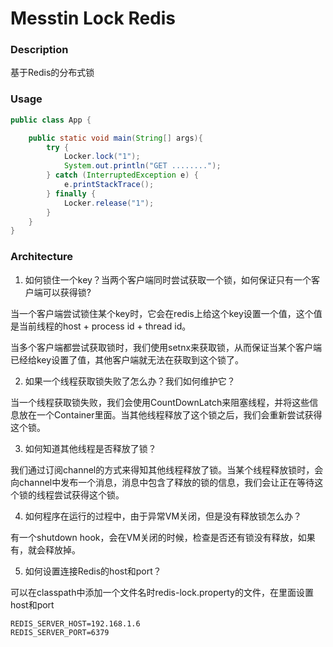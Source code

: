 # Messtin Lock Redis

### Description
基于Redis的分布式锁

### Usage
```java
public class App {

    public static void main(String[] args){
        try {
            Locker.lock("1");
            System.out.println("GET ........");
        } catch (InterruptedException e) {
            e.printStackTrace();
        } finally {
            Locker.release("1");
        }
    }
}
```

### Architecture
1. 如何锁住一个key？当两个客户端同时尝试获取一个锁，如何保证只有一个客户端可以获得锁?

当一个客户端尝试锁住某个key时，它会在redis上给这个key设置一个值，这个值是当前线程的host + process id + thread id。

当多个客户端都尝试获取锁时，我们使用setnx来获取锁，从而保证当某个客户端已经给key设置了值，其他客户端就无法在获取到这个锁了。

2. 如果一个线程获取锁失败了怎么办？我们如何维护它？

当一个线程获取锁失败，我们会使用CountDownLatch来阻塞线程，并将这些信息放在一个Container里面。当其他线程释放了这个锁之后，我们会重新尝试获得这个锁。

3. 如何知道其他线程是否释放了锁？

我们通过订阅channel的方式来得知其他线程释放了锁。当某个线程释放锁时，会向channel中发布一个消息，消息中包含了释放的锁的信息，我们会让正在等待这个锁的线程尝试获得这个锁。

4. 如何程序在运行的过程中，由于异常VM关闭，但是没有释放锁怎么办？

有一个shutdown hook，会在VM关闭的时候，检查是否还有锁没有释放，如果有，就会释放掉。

5. 如何设置连接Redis的host和port？

可以在classpath中添加一个文件名时redis-lock.property的文件，在里面设置host和port
```text
REDIS_SERVER_HOST=192.168.1.6
REDIS_SERVER_PORT=6379
```